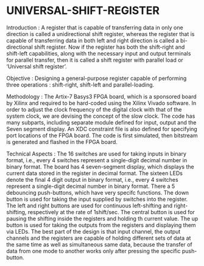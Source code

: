# UNIVERSAL-SHIFT-REGISTER

Introduction : A register that is capable of transferring data in only one direction is called a unidirectional shift register, whereas the register that is capable of transferring data in both left and right direction is called a bi-directional shift register. Now if the register has both the shift-right and shift-left capabilities, along with the necessary input and output terminals for parallel transfer, then it is called a shift register with parallel load or ‘Universal shift register’. 

Objective : Designing  a general-purpose register capable of performing three operations : shift-right, shift-left and parallel-loading.

Methodology : The Artix-7 Basys3 FPGA board, which is a sponsored board by Xilinx and required to be hard-coded using the Xilinx Vivado software. In order to adjust the clock frequency of the digital clock with that of the system clock, we are devising the concept of the slow clock. The code has many subparts, including separate module defined for input, output and the Seven segment display. An XDC constraint file is also defined for specifying port locations of the FPGA board. The code is first simulated, then bitstream is generated and flashed in the FPGA board.

Technical Aspects : The 16 switches are used for taking inputs in binary format, i.e., every 4 switches represent a single-digit decimal number in binary format. The board has 4 seven-segment display, which displays the current data stored in the register in decimal format. The sixteen LEDs denote the final 4 digit output in binary format, i.e., every 4 switches represent a single-digit decimal number in binary format. There a 5 debouncing push-buttons, which have very specifc functions. The down button is used for taking the input supplied by switches into the register. The left and right buttons are used for continuous left-shifting and right-shifting, respectively at the rate of 1shift/sec. The central button is used for pausing the shifting inside the registers and holding th current value. The up button is used for taking the outputs from the registers and displaying them via LEDs. The best part of the design is that input channel, the output channels and the registers are capable of holding different sets of data at the same time as well as simultaneous same data, because the transfer of data from one mode to another works only after pressing the specific push-button.

